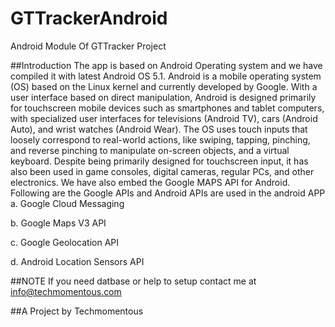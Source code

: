 # GTTrackerAndroid
Android Module Of GTTracker Project

##Introduction
The app is based on Android Operating system and we have compiled it with latest Android OS 5.1. Android is a mobile operating system (OS) based on the Linux kernel and currently developed by Google. With a user interface based on direct manipulation, Android is designed primarily for touchscreen mobile devices such as smartphones and tablet computers, with specialized user interfaces for televisions (Android TV), cars (Android Auto), and wrist watches (Android Wear). The OS uses touch inputs that loosely correspond to real-world actions, like swiping, tapping, pinching, and reverse pinching to manipulate on-screen objects, and a virtual keyboard. Despite being primarily designed for touchscreen input, it has also been used in game consoles, digital cameras, regular PCs, and other electronics.  We have also embed the Google MAPS API for Android. Following are the Google APIs and Android APIs are used in the android APP
a.	Google Cloud Messaging

b.	Google Maps V3 API

c.	Google Geolocation API

d.	Android Location Sensors API

##NOTE
If you need datbase or help to setup contact me at info@techmomentous.com

##A Project by Techmomentous
